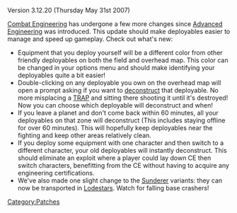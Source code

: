 Version 3.12.20 (Thursday May 31st 2007)

[Combat Engineering](/Combat_Engineering "wikilink") has undergone a few
more changes since [Advanced
Engineering](/Advanced_Engineering "wikilink") was introduced. This
update should make deployables easier to manage and speed up gameplay.
Check out what's new:

- Equipment that you deploy yourself will be a different color from
  other friendly deployables on both the field and overhead map. This
  color can be changed in your options menu and should make
  identifying your deployables quite a bit easier!
- Double-clicking on any deployable you own on the overhead map will
  open a prompt asking if you want to
  [deconstruct](/deconstruct "wikilink") that deployable. No more
  misplacing a [TRAP](/TRAP "wikilink") and sitting there shooting it
  until it's destroyed! Now you can choose which deployable will
  deconstruct and when!
- If you leave a planet and don't come back within 60 minutes, all
  your deployables on that zone will deconstruct (This includes
  staying offline for over 60 minutes). This will hopefully keep
  deployables near the fighting and keep other areas relatively clean.
- If you deploy some equipment with one character and then switch to a
  different character, your old deployables will instantly
  deconstruct. This should eliminate an exploit where a player could
  lay down CE then switch characters, benefitting from the CE without
  having to acquire any engineering certifications.
- We've also made one slight change to the
  [Sunderer](/Sunderer "wikilink") variants: they can now be
  transported in [Lodestars](/Lodestar "wikilink"). Watch for falling
  base crashers!

[Category:Patches](/Category:Patches "wikilink")
